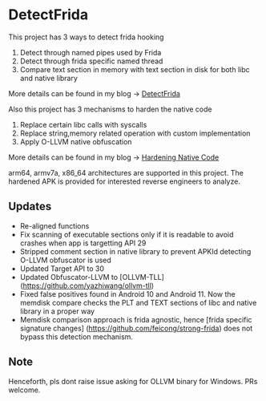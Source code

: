 # DetectFrida
This project has 3 ways to detect frida hooking
 1. Detect through named pipes used by Frida
 2. Detect through frida specific named thread
 3. Compare text section in memory with text section in disk for both libc and native library

More details can be found in my blog -> [DetectFrida](https://darvincitech.wordpress.com/2019/12/23/detect-frida-for-android)

Also this project has 3 mechanisms to harden the native code
 1. Replace certain libc calls with syscalls
 2. Replace string,memory related operation with custom implementation
 3. Apply O-LLVM native obfuscation

More details can be found in my blog -> [Hardening Native Code](https://darvincitech.wordpress.com/2020/01/07/security-hardening-of-android-native-code)

arm64, armv7a, x86_64 architectures are supported in this project. The hardened APK is provided for interested reverse engineers to analyze.

## Updates
- Re-aligned functions
- Fix scanning of executable sections only if it is readable to avoid crashes when app is targetting API 29
- Stripped comment section in native library to prevent APKId detecting O-LLVM obfuscator is used
- Updated Target API to 30
- Updated Obfuscator-LLVM to [OLLVM-TLL] (https://github.com/yazhiwang/ollvm-tll)
- Fixed false positives found in Android 10 and Android 11. Now the memdisk compare checks the PLT and TEXT sections of libc and native library in a proper way
- Memdisk comparison approach is frida agnostic, hence [frida specific signature changes] (https://github.com/feicong/strong-frida) does not bypass this detection mechanism.

## Note
Henceforth, pls dont raise issue asking for OLLVM binary for Windows.  PRs welcome. 
